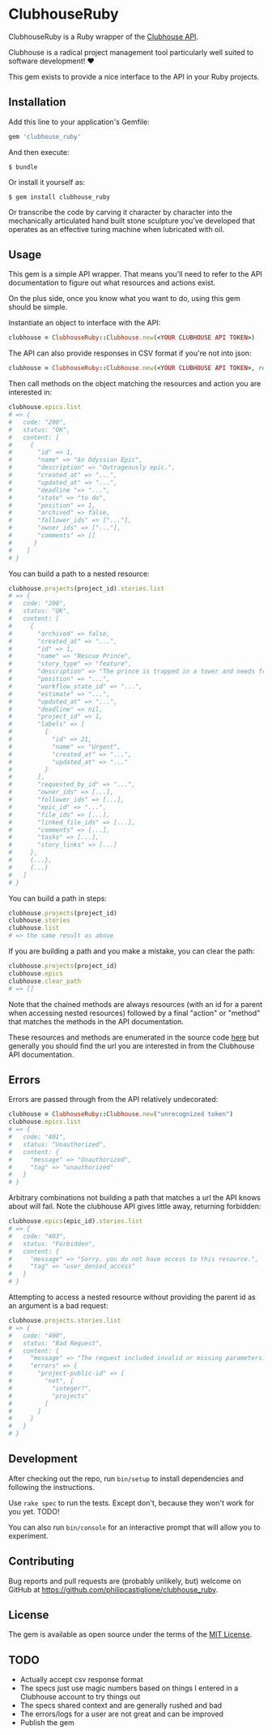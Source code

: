 # ClubhouseRuby

ClubhouseRuby is a Ruby wrapper of the
[Clubhouse API](https://clubhouse.io/api/v1/).

Clubhouse is a radical project management tool particularly well suited to
software development! :heart:

This gem exists to provide a nice interface to the API in your Ruby projects.

## Installation

Add this line to your application's Gemfile:

```ruby
gem 'clubhouse_ruby'
```

And then execute:

    $ bundle

Or install it yourself as:

    $ gem install clubhouse_ruby

Or transcribe the code by carving it character by character into the
mechanically articulated hand built stone sculpture you've developed that
operates as an effective turing machine when lubricated with oil.

## Usage

This gem is a simple API wrapper. That means you'll need to refer to the API
documentation to figure out what resources and actions exist.

On the plus side, once you know what you want to do, using this gem should be 
simple.

Instantiate an object to interface with the API:

```ruby
clubhouse = ClubhouseRuby::Clubhouse.new(<YOUR CLUBHOUSE API TOKEN>)
```

The API can also provide responses in CSV format if you're not into json:

```ruby
clubhouse = ClubhouseRuby::Clubhouse.new(<YOUR CLUBHOUSE API TOKEN>, response_format: :csv)
```

Then call methods on the object matching the resources and action you are interested
in:

```ruby
clubhouse.epics.list
# => {
#   code: "200",
#   status: "OK",
#   content: [
#     {
#       "id" => 1,
#       "name" => "An Odyssian Epic",
#       "description" => "Outrageously epic.",
#       "created_at" => "...",
#       "updated_at" => "...",
#       "deadline "=> "...",
#       "state" => "to do",
#       "position" => 1,
#       "archived" => false,
#       "follower_ids" => ["..."],
#       "owner_ids" => ["..."],
#       "comments" => []
#      }
#    ]
# }
```

You can build a path to a nested resource:

```ruby
clubhouse.projects(project_id).stories.list
# => {
#   code: "200",
#   status: "OK",
#   content: [
#     {
#       "archived" => false,
#       "created_at" => "...",
#       "id" => 1,
#       "name" => "Rescue Prince",
#       "story_type" => "feature",
#       "description" => "The prince is trapped in a tower and needs freeing.",
#       "position" => "...",
#       "workflow_state_id" => "...",
#       "estimate" => "...",
#       "updated_at" => "...",
#       "deadline" => nil,
#       "project_id" => 1,
#       "labels" => [
#         {
#           "id" => 21,
#           "name" => "Urgent",
#           "created_at" => "...",
#           "updated_at" => "..."
#         }
#       ],
#       "requested_by_id" => "...",
#       "owner_ids" => [...],
#       "follower_ids" => [...],
#       "epic_id" => "...",
#       "file_ids" => [...],
#       "linked_file_ids" => [...],
#       "comments" => [...],
#       "tasks" => [...],
#       "story_links" => [...]
#     },
#     {...},
#     {...}
#   ]
# }
```

You can build a path in steps:

```ruby
clubhouse.projects(project_id)
clubhouse.stories
clubhouse.list
# => the same result as above
```

If you are building a path and you make a mistake, you can clear the path:

```ruby
clubhouse.projects(project_id)
clubhouse.epics
clubhouse.clear_path
# => []
```

Note that the chained methods are always resources (with an id for a parent
when accessing nested resources) followed by a final "action" or "method" that
matches the methods in the API documentation.

These resources and methods are enumerated in the source code
[here](https://github.com/PhilipCastiglione/clubhouse_ruby/blob/master/lib/clubhouse_ruby/constants.rb)
but generally you should find the url you are interested in from the Clubhouse
API documentation.

## Errors

Errors are passed through from the API relatively undecorated:

```ruby
clubhouse = ClubhouseRuby::Clubhouse.new("unrecognized token")
clubhouse.epics.list
# => {
#   code: "401",
#   status: "Unauthorized",
#   content: {
#     "message" => "Unauthorized",
#     "tag" => "unauthorized"
#   }
# }
```

Arbitrary combinations not building a path that matches a url the API knows
about will fail. Note the clubhouse API gives little away, returning forbidden:

```ruby
clubhouse.epics(epic_id).stories.list
# => {
#   code: "403",
#   status: "Forbidden",
#   content: {
#     "message" => "Sorry, you do not have access to this resource.",
#     "tag" => "user_denied_access"
#   }
# }
```

Attempting to access a nested resource without providing the parent id as an
argument is a bad request:

```ruby
clubhouse.projects.stories.list
# => {
#   code: "400",
#   status: "Bad Request",
#   content: {
#     "message" => "The request included invalid or missing parameters.",
#     "errors" => {
#       "project-public-id" => [
#         "not", [
#           "integer?",
#           "projects"
#         ]
#       ]
#     }
#   }
# }
```

## Development

After checking out the repo, run `bin/setup` to install dependencies and
following the instructions.

Use `rake spec` to run the tests. Except don't, because they won't work for you
yet. TODO!

You can also run `bin/console` for an interactive prompt that will allow you to
experiment.

## Contributing

Bug reports and pull requests are (probably unlikely, but) welcome on GitHub at
https://github.com/philipcastiglione/clubhouse_ruby.

## License

The gem is available as open source under the terms of the
[MIT License](http://opensource.org/licenses/MIT).

## TODO

- Actually accept csv response format
- The specs just use magic numbers based on things I entered in a Clubhouse account to try things out
- The specs shared context and are generally rushed and bad
- The errors/logs for a user are not great and can be improved
- Publish the gem
